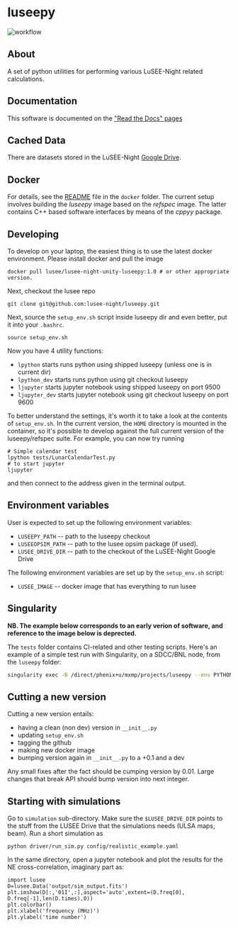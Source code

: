 # luseepy
![workflow](https://github.com/lusee-night/luseepy/actions/workflows/luseepy-test.yml/badge.svg)

## About
A set of python utilities for performing various LuSEE-Night related calculations.

## Documentation

This software is documented on the ["Read the Docs" pages](https://luseepy.readthedocs.io/en/latest/)

## Cached Data

There are datasets stored in the LuSEE-Night [Google Drive](https://drive.google.com/drive/folders/0AM52i9DVjqkAUk9PVA).

## Docker
For details, see the [README](docker/README.md) file in the `docker` folder. The current setup
involves building the _luseepy_ image based on the _refspec_ image. The latter contains C++ based
software interfaces by means of the _cppyy_ package.

## Developing

To develop on your laptop, the easiest thing is to use the latest docker environment.
Please install docker and pull the image

```
docker pull lusee/lusee-night-unity-luseepy:1.0 # or other appropriate version.
```
Next, checkout the lusee repo
```
git clone git@github.com:lusee-night/luseepy.git
```

Next, source the `setup_env.sh` script inside luseepy dir and even better, put it into your `.bashrc`.

```
source setup_env.sh
```

Now you have 4 utility functions:
 * `lpython` starts runs python using shipped luseepy (unless one is in current dir)
 * `lpython_dev` starts runs python using git checkout luseepy 
 * `ljupyter` starts jupyter notebook using shipped luseepy on port 9500
 * `ljupyter_dev` starts jupyter notebook using git checkout luseepy on port 9600
 
To better understand the settings, it's worth it to take a look at the contents of `setup_env.sh`.
In the current version, the `HOME` directory is mounted in the container, so it's possible to
develop against the full current version of the luseepy/refspec suite. For example, you can now try running

```
# Simple calendar test
lpython tests/LunarCalendarTest.py
# to start jupyter
ljupyter
```
and then connect to the address given in the terminal output.

## Environment variables

User is expected to set up the following environment variables:

 * `LUSEEPY_PATH` -- path to the luseepy checkout
 * `LUSEEOPSIM_PATH` -- path to the lusee opsim package (if used).
 * `LUSEE_DRIVE_DIR` -- path to the checkout of the LuSEE-Night Google Drive
 
The following environment variables are set up by the `setup_env.sh` script:

 * `LUSEE_IMAGE` -- docker image that has everything to run lusee



## Singularity

__NB. The example below corresponds to an early verion of software, and reference to the image below is deprected.__

The `tests` folder contains CI-related and other testing scripts. Here's an example
of a simple test run with Singularity, on a SDCC/BNL node, from the `luseepy` folder:

```bash
singularity exec -B /direct/phenix+u/mxmp/projects/luseepy --env PYTHONPATH=/direct/phenix+u/mxmp/projects/luseepy docker://lusee/lusee-night-foundation:0.1 ./tests/LunarCalendarTest.py
```


## Cutting a new version

Cutting a new version entails:
 * having a clean (non dev) version in `__init__.py`
 * updating `setup_env.sh`
 * tagging the github
 * making new docker image
 * bumping version again in `__init__.py` to a +0.1 and a dev
 
Any small fixes after the fact should be cumping version by 0.01.
Large changes that break API should bump version into next integer.


## Starting with simulations

Go to `simulation` sub-directory. Make sure the `$LUSEE_DRIVE_DIR` points to the stuff from the LUSEE Drive that the simulations needs (ULSA maps, beam). Run a short simulation as

```
python driver/run_sim.py config/realistic_example.yaml
```

In the same directory, open a jupyter notebook and plot the results for the NE cross-correlation, imaginary part as:
```
import lusee
D=lusee.Data('output/sim_output.fits')
plt.imshow(D[:,'01I',:],aspect='auto',extent=(D.freq[0], D.freq[-1],len(D.times),0))
plt.colorbar()
plt.xlabel('frequency (MHz)')
plt.ylabel('time number')
```
